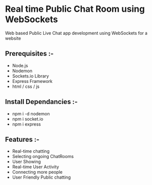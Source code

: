 # Real time Public Chat Room using WebSockets

Web based Public Live Chat app development using WebSockets for a website

## Prerequisites :-
- Node.js
- Nodemon
- Sockets.io Library
- Express Framework
- html / css / js

## Install Dependancies :-
- npm i -d nodemon
- npm i socket.io
- npm i express

## Features :-
- Real-time chatting
- Selecting ongoing ChatRooms
- User Showing
- Real-time User Activity
- Connecting more people
- User Friendly Public chatting
